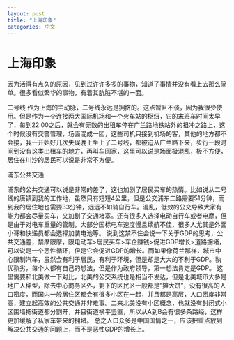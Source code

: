 ```yaml
---
layout: post
title: "上海印象"
categories: 中文
---
```

# 上海印象

因为活得有点久的原因，见到过许许多多的事物，知道了事情并没有看上去那么简单。很多看似繁华的事物，有着其肮脏不堪的一面。

二号线
作为上海的主动脉，二号线永远是拥挤的。这点暂且不谈，因为我很少使用。但是作为一个连接两大国际机场和一个火车站的枢纽，它的末班车时间太早了，每到22:00之后，就会有无数的出租车停在广兰路地铁站外的祖冲之路上，这个时候没有交警管理，场面混成一团，这些司机只接到机场的客，其他的地方都不会接，我一开始好几次失误晚上坐上了二号线，都被迫从广兰路下来，步行一段时间到没有这类出租车的地方，再叫车回家，这里可以说是场面极混乱，极不方便，居住在川沙的居民可以说是非常不方便。

浦东公共交通

浦东的公共交通可以说是非常的差了，这也加剧了居民买车的热情。比如说从二号线的唐镇到我的工作地，虽然只有短短4公里，但是公交浦东二路需要51分钟，而到我的居住地也需要33分钟，远远不如骑自行车。混乱，低效的公交导致大家有能力都会尽量买车，又加剧了交通堵塞。还有很多人选择电动自行车或者电摩，但是由于对电车重量的管制，大部分国标电车速度慢且续航不佳，很多人尤其是外面小哥和快递员都会选择加装电池等。
说到这禁不住会说一下关于GDP的思考，公共交通差，禁摩限摩，限电动车>居民买车>车企赚钱>促进GDP增长>道路拥堵，可以说是一个恶性循环，但是它会促进GDP的增长。而如果像荷兰那样，城市中心限制汽车，虽然会有利于居民，有利于环境，但是却是大大的不利于GDP。孰优孰劣，每个人都有自己的想法，但是作为政府领导，第一想法肯定是GDP。
这里需要和北美做一下对比，北美的公交系统也是相当不发达，但是北美城市大多是地广人稀型，除去中心商务区外，剩下的区民区一般都是”摊大饼”，没有很高的人口密度，而国内一般居住区都会有很多小区在一起，并且都是高层，人口密度非常高，建立起高效的公共交通并非难事。二来北美没有小区概念，也就没有封闭式小区围墙把街道都分割开，并且街道横平竖直，所以从A到B会有很多条路经，这样更加缓解了私家车带来的拥堵。
总之人口众多是中国国情之一，应该把重点放到解决公共交通的问题上，而不是恶性GDP的增长上。
